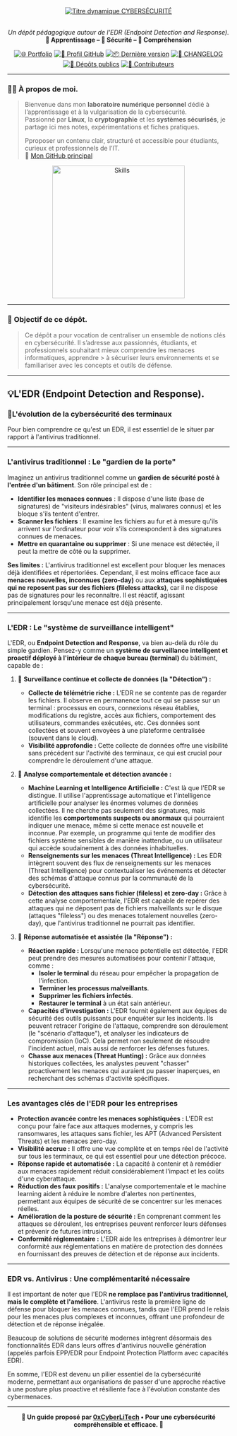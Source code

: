 <div align="center">

  <br></br>
  <a href="https://github.com/0xCyberLiTech">
    <img src="https://readme-typing-svg.herokuapp.com?font=JetBrains+Mono&size=50&duration=6000&pause=1000000000&color=FF0048&center=true&vCenter=true&width=1100&lines=%3ECYBERS%C3%89CURIT%C3%89_" alt="Titre dynamique CYBERSÉCURITÉ" />
  </a>
  <br></br>

  <p align="center">
    <em>Un dépôt pédagogique autour de l'EDR (Endpoint Detection and Response).</em><br>
    <b>📘 Apprentissage – 🔐 Sécurité – 🧠 Compréhension</b>
  </p>

  [![🌐 Portfolio](https://img.shields.io/badge/Portfolio-0xCyberLiTech-181717?logo=github&style=flat-square)](https://0xcyberlitech.github.io/)
  [![🔗 Profil GitHub](https://img.shields.io/badge/Profil-GitHub-181717?logo=github&style=flat-square)](https://github.com/0xCyberLiTech)
  [![📦 Dernière version](https://img.shields.io/github/v/release/0xCyberLiTech/Cybersecurite?label=version&style=flat-square)](https://github.com/0xCyberLiTech/Cybersecurite/releases/latest)
  [![📄 CHANGELOG](https://img.shields.io/badge/📄%20Changelog-Cybersecurite-blue?style=flat-square)](https://github.com/0xCyberLiTech/Cybersecurite/blob/main/CHANGELOG.md)
  [![📂 Dépôts publics](https://img.shields.io/badge/Dépôts-publics-blue?style=flat-square)](https://github.com/0xCyberLiTech?tab=repositories)
  [![👥 Contributeurs](https://img.shields.io/badge/👥%20Contributeurs-cliquez%20ici-007ec6?style=flat-square)](https://github.com/0xCyberLiTech/Cybersecurite/graphs/contributors)

</div>

---

### 👨‍💻 **À propos de moi.**

> Bienvenue dans mon **laboratoire numérique personnel** dédié à l’apprentissage et à la vulgarisation de la cybersécurité.  
> Passionné par **Linux**, la **cryptographie** et les **systèmes sécurisés**, je partage ici mes notes, expérimentations et fiches pratiques.  
>  
> Pproposer un contenu clair, structuré et accessible pour étudiants, curieux et professionnels de l’IT.  
> 🔗 [Mon GitHub principal](https://github.com/0xCyberLiTech)

<p align="center">
  <a href="https://github.com/0xCyberLiTech" target="_blank" rel="noopener">
    <img src="https://skillicons.dev/icons?i=linux,debian,bash,docker,nginx,git,vim" alt="Skills" alt="Logo techno" width="300">
  </a>
</p>

---

### 🎯 **Objectif de ce dépôt.**

> Ce dépôt a pour vocation de centraliser un ensemble de notions clés en cybersécurité. Il s’adresse aux passionnés, étudiants, et professionnels souhaitant mieux comprendre les menaces informatiques, apprendre  > à sécuriser leurs environnements et se familiariser avec les concepts et outils de défense.

---

<h2 align="left">💡L'EDR (Endpoint Detection and Response).</h2>
<h3 align="left">👋L'évolution de la cybersécurité des terminaux</h3>

Pour bien comprendre ce qu'est un EDR, il est essentiel de le situer par rapport à l'antivirus traditionnel.

---
<h3 align="left">L'antivirus traditionnel : Le "gardien de la porte"</h3>

Imaginez un antivirus traditionnel comme un **gardien de sécurité posté à l'entrée d'un bâtiment**. Son rôle principal est de :

* **Identifier les menaces connues** : Il dispose d'une liste (base de signatures) de "visiteurs indésirables" (virus, malwares connus) et les bloque s'ils tentent d'entrer.
* **Scanner les fichiers** : Il examine les fichiers au fur et à mesure qu'ils arrivent sur l'ordinateur pour voir s'ils correspondent à des signatures connues de menaces.
* **Mettre en quarantaine ou supprimer** : Si une menace est détectée, il peut la mettre de côté ou la supprimer.

**Ses limites :** L'antivirus traditionnel est excellent pour bloquer les menaces déjà identifiées et répertoriées. Cependant, il est moins efficace face aux **menaces nouvelles, inconnues (zero-day)** ou aux **attaques sophistiquées qui ne reposent pas sur des fichiers (fileless attacks)**, car il ne dispose pas de signatures pour les reconnaître. Il est réactif, agissant principalement lorsqu'une menace est déjà présente.

---
<h3 align="left">L'EDR : Le "système de surveillance intelligent"</h3>

L'EDR, ou **Endpoint Detection and Response**, va bien au-delà du rôle du simple gardien. Pensez-y comme un **système de surveillance intelligent et proactif déployé à l'intérieur de chaque bureau (terminal)** du bâtiment, capable de :

1. 👋 **Surveillance continue et collecte de données (la "Détection") :**
    * **Collecte de télémétrie riche :** L'EDR ne se contente pas de regarder les fichiers. Il observe en permanence tout ce qui se passe sur un terminal : processus en cours, connexions réseau établies, modifications du registre, accès aux fichiers, comportement des utilisateurs, commandes exécutées, etc. Ces données sont collectées et souvent envoyées à une plateforme centralisée (souvent dans le cloud).
    * **Visibilité approfondie :** Cette collecte de données offre une visibilité sans précédent sur l'activité des terminaux, ce qui est crucial pour comprendre le déroulement d'une attaque.

2. 👋 **Analyse comportementale et détection avancée :**
    * **Machine Learning et Intelligence Artificielle :** C'est là que l'EDR se distingue. Il utilise l'apprentissage automatique et l'intelligence artificielle pour analyser les énormes volumes de données collectées. Il ne cherche pas seulement des signatures, mais identifie les **comportements suspects ou anormaux** qui pourraient indiquer une menace, même si cette menace est nouvelle et inconnue. Par exemple, un programme qui tente de modifier des fichiers système sensibles de manière inattendue, ou un utilisateur qui accède soudainement à des données inhabituelles.
    * **Renseignements sur les menaces (Threat Intelligence) :** Les EDR intègrent souvent des flux de renseignements sur les menaces (Threat Intelligence) pour contextualiser les événements et détecter des schémas d'attaque connus par la communauté de la cybersécurité.
    * **Détection des attaques sans fichier (fileless) et zero-day :** Grâce à cette analyse comportementale, l'EDR est capable de repérer des attaques qui ne déposent pas de fichiers malveillants sur le disque (attaques "fileless") ou des menaces totalement nouvelles (zero-day), que l'antivirus traditionnel ne pourrait pas identifier.

3. 👋 **Réponse automatisée et assistée (la "Réponse") :**
    * **Réaction rapide :** Lorsqu'une menace potentielle est détectée, l'EDR peut prendre des mesures automatisées pour contenir l'attaque, comme :
        * **Isoler le terminal** du réseau pour empêcher la propagation de l'infection.
        * **Terminer les processus malveillants**.
        * **Supprimer les fichiers infectés**.
        * **Restaurer le terminal** à un état sain antérieur.
    * **Capacités d'investigation :** L'EDR fournit également aux équipes de sécurité des outils puissants pour enquêter sur les incidents. Ils peuvent retracer l'origine de l'attaque, comprendre son déroulement (le "scénario d'attaque"), et analyser les indicateurs de compromission (IoC). Cela permet non seulement de résoudre l'incident actuel, mais aussi de renforcer les défenses futures.
    * **Chasse aux menaces (Threat Hunting) :** Grâce aux données historiques collectées, les analystes peuvent "chasser" proactivement les menaces qui auraient pu passer inaperçues, en recherchant des schémas d'activité spécifiques.

---
<h3 align="left">Les avantages clés de l'EDR pour les entreprises</h3>

* **Protection avancée contre les menaces sophistiquées :** L'EDR est conçu pour faire face aux attaques modernes, y compris les ransomwares, les attaques sans fichier, les APT (Advanced Persistent Threats) et les menaces zero-day.
* **Visibilité accrue :** Il offre une vue complète et en temps réel de l'activité sur tous les terminaux, ce qui est essentiel pour une détection précoce.
* **Réponse rapide et automatisée :** La capacité à contenir et à remédier aux menaces rapidement réduit considérablement l'impact et les coûts d'une cyberattaque.
* **Réduction des faux positifs :** L'analyse comportementale et le machine learning aident à réduire le nombre d'alertes non pertinentes, permettant aux équipes de sécurité de se concentrer sur les menaces réelles.
* **Amélioration de la posture de sécurité :** En comprenant comment les attaques se déroulent, les entreprises peuvent renforcer leurs défenses et prévenir de futures intrusions.
* **Conformité réglementaire :** L'EDR aide les entreprises à démontrer leur conformité aux réglementations en matière de protection des données en fournissant des preuves de détection et de réponse aux incidents.

---
<h3 align="left">EDR vs. Antivirus : Une complémentarité nécessaire</h3>

Il est important de noter que l'EDR **ne remplace pas l'antivirus traditionnel, mais le complète et l'améliore**. L'antivirus reste la première ligne de défense pour bloquer les menaces connues, tandis que l'EDR prend le relais pour les menaces plus complexes et inconnues, offrant une profondeur de détection et de réponse inégalée.

Beaucoup de solutions de sécurité modernes intègrent désormais des fonctionnalités EDR dans leurs offres d'antivirus nouvelle génération (appelés parfois EPP/EDR pour Endpoint Protection Platform avec capacités EDR).

En somme, l'EDR est devenu un pilier essentiel de la cybersécurité moderne, permettant aux organisations de passer d'une approche réactive à une posture plus proactive et résiliente face à l'évolution constante des cybermenaces.

---

<p align="center">
  <b>🔐 Un guide proposé par <a href="https://github.com/0xCyberLiTech">0xCyberLiTech</a> • Pour une cybersécurité compréhensible et efficace. 🔐</b>
</p>
